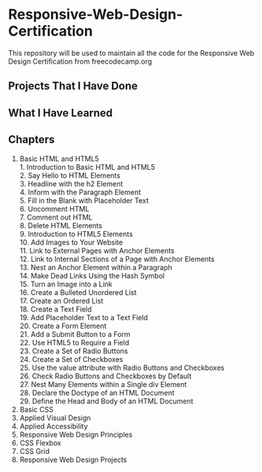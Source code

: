 # Responsive-Web-Design-Certification

This repository will be used to maintain all the code for the Responsive Web Design Certification from freecodecamp.org

## Projects That I Have Done

## What I Have Learned

## Chapters

  1. Basic HTML and HTML5  
    1. Introduction to Basic HTML and HTML5  
    2. Say Hello to HTML Elements  
    3. Headline with the h2 Element  
    4. Inform with the Paragraph Element  
    5. Fill in the Blank with Placeholder Text  
    6. Uncomment HTML  
    7. Comment out HTML  
    8. Delete HTML Elements  
    9. Introduction to HTML5 Elements  
    10. Add Images to Your Website  
    11. Link to External Pages with Anchor Elements  
    12. Link to Internal Sections of a Page with Anchor Elements  
    13. Nest an Anchor Element within a Paragraph  
    14. Make Dead Links Using the Hash Symbol  
    15. Turn an Image into a Link  
    16. Create a Bulleted Unordered List  
    17. Create an Ordered List  
    18. Create a Text Field  
    19. Add Placeholder Text to a Text Field  
    20. Create a Form Element  
    21. Add a Submit Button to a Form  
    22. Use HTML5 to Require a Field  
    23. Create a Set of Radio Buttons  
    24. Create a Set of Checkboxes  
    25. Use the value attribute with Radio Buttons and Checkboxes  
    26. Check Radio Buttons and Checkboxes by Default  
    27. Nest Many Elements within a Single div Element  
    28. Declare the Doctype of an HTML Document  
    29. Define the Head and Body of an HTML Document  
  2. Basic CSS
  3. Applied Visual Design
  4. Applied Accessibility
  5. Responsive Web Design Principles
  6. CSS Flexbox
  7. CSS Grid
  8. Responsive Web Design Projects
